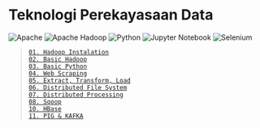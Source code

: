 # Teknologi Perekayasaan Data

![Apache](https://img.shields.io/badge/apache-%23D42029.svg?style=for-the-badge&logo=apache&logoColor=white)
![Apache Hadoop](https://img.shields.io/badge/Apache%20Hadoop-66CCFF?style=for-the-badge&logo=apachehadoop&logoColor=black)
![Python](https://img.shields.io/badge/python-3670A0?style=for-the-badge&logo=python&logoColor=ffdd54)
![Jupyter Notebook](https://img.shields.io/badge/jupyter-%23FA0F00.svg?style=for-the-badge&logo=jupyter&logoColor=white)
![Selenium](https://img.shields.io/badge/-selenium-%43B02A?style=for-the-badge&logo=selenium&logoColor=white)

> [`01. Hadoop Instalation`](meet/meet1)        
> [`02. Basic Hadoop`](meet/meet2)      
> [`03. Basic Python`](meet/meet3)      
> [`04. Web Scraping`](meet/meet4)      
> [`05. Extract, Transform, Load`](meet/meet5)      
> [`06. Distributed File System`](meet/meet6)       
> [`07. Distributed Processing`](meet/meet7)        
> [`08. Sqoop`](meet/meet8)     
> [`10. HBase`](meet/meet10)        
> [`11. PIG & KAFKA`](meet/meet11)      
